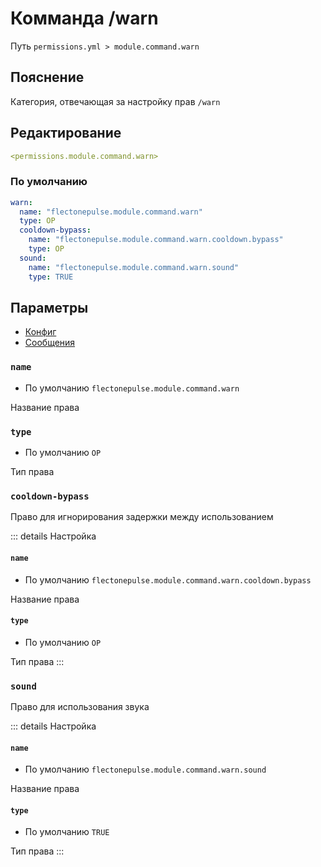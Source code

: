 # Комманда /warn
Путь `permissions.yml > module.command.warn`

## Пояснение
Категория, отвечающая за настройку прав `/warn`

## Редактирование
```yaml
<permissions.module.command.warn>
```

### По умолчанию
```yaml
warn:
  name: "flectonepulse.module.command.warn"
  type: OP
  cooldown-bypass:
    name: "flectonepulse.module.command.warn.cooldown.bypass"
    type: OP
  sound:
    name: "flectonepulse.module.command.warn.sound"
    type: TRUE
```

## Параметры

- [Конфиг](/en/config/module/command/warn/)
- [Сообщения](/en/messages/ru_ru/module/command/warn/)

### `name`
- По умолчанию `flectonepulse.module.command.warn`

Название права

### `type`
- По умолчанию `OP`

Тип права

### `cooldown-bypass`

Право для игнорирования задержки между использованием

::: details Настройка
#### `name`
- По умолчанию `flectonepulse.module.command.warn.cooldown.bypass`

Название права

#### `type`
- По умолчанию `OP`

Тип права
:::

### `sound`

Право для использования звука

::: details Настройка
#### `name`
- По умолчанию `flectonepulse.module.command.warn.sound`

Название права

#### `type`
- По умолчанию `TRUE`

Тип права
:::

<!--@include: @/en/parts/permission.md-->

